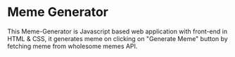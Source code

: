<h1>Meme Generator</h1>

This Meme-Generator is Javascript based web application with front-end in HTML & CSS, it generates meme on clicking on "Generate Meme" button by fetching meme from wholesome memes API.
